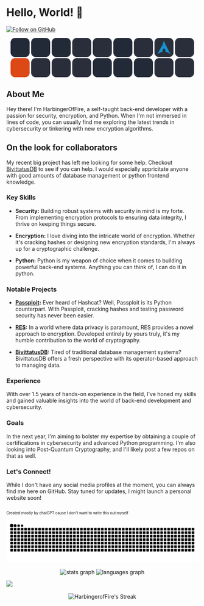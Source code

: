 # Hello, World! 👋
[![Follow on GitHub](https://img.shields.io/github/followers/HarbingerOfFire?label=Follow&style=social)](https://github.com/HarbingerOfFire)<br>
<p align="center">
    <img src="./icons/python-dark.svg" width="50">
    <img src="./icons/c-dark.svg" width="50">
    <img src="./icons/bash-dark.svg" width="50">
    <img src="./icons/powershell-dark.svg" width="50">
    <img src="./icons/markdown-dark.svg" width="50">
    <img src="./icons/mysql-dark.svg" width="50">
    <img src="./icons/arduino-dark.svg" width="50">
    <img src="./icons/archlinux-dark.svg" width="50"> 
    <img src="./icons/kalilinux-dark.svg" width="50"><br>
    <img src="./icons/ubuntu.svg" width="50">
    <img src="./icons/windows-dark.svg" width="50">
    <img src="./icons/docker-dark.svg" width="50">
    <img src="./icons/vmware-dark.svg" width="50">
    <img src="./icons/virtualbox-dark.svg" width="50">
    <img src="./icons/vscode-dark.svg" width="50">
    <img src="./icons/github-dark.svg" width="50">
    <img src="./icons/stackoverflow-dark.svg" width="50">
    <img src="./icons/protonmail-dark.svg" width="50">
</p>


## About Me

Hey there! I'm HarbingerOfFire, a self-taught back-end developer with a passion for security, encryption, and Python. When I'm not immersed in lines of code, you can usually find me exploring the latest trends in cybersecurity or tinkering with new encryption algorithms.

## On the look for collaborators
My recent big project has left me looking for some help. Checkout [BivittatusDB](https://github.com/harbingeroffire/bivittatusDB) to see if you can help. I would especially appricitate anyone with good amounts of database management or python frontend knowledge. 

### Key Skills

- **Security:** Building robust systems with security in mind is my forte. From implementing encryption protocols to ensuring data integrity, I thrive on keeping things secure.
  
- **Encryption:** I love diving into the intricate world of encryption. Whether it's cracking hashes or designing new encryption standards, I'm always up for a cryptographic challenge.
  
- **Python:** Python is my weapon of choice when it comes to building powerful back-end systems. Anything you can think of, I can do it in python.

### Notable Projects

- **[Passploit](https://github.com/HarbingerOfFire/Passploit):** Ever heard of Hashcat? Well, Passploit is its Python counterpart. With Passploit, cracking hashes and testing password security has never been easier.

- **[RES](https://github.com/HarbingerOfFire/RES):** In a world where data privacy is paramount, RES provides a novel approach to encryption. Developed entirely by yours truly, it's my humble contribution to the world of cryptography.

- **[BivittatusDB](https://github.com/HarbingerOfFire/bivittatusDB):** Tired of traditional database management systems? BivittatusDB offers a fresh perspective with its operator-based approach to managing data.

### Experience

With over 1.5 years of hands-on experience in the field, I've honed my skills and gained valuable insights into the world of back-end development and cybersecurity.

### Goals

In the next year, I'm aiming to bolster my expertise by obtaining a couple of certifications in cybersecurity and advanced Python programming.
I'm also looking into Post-Quantum Cryptography, and I'll likely post a few repos on that as well.

### Let's Connect!

While I don't have any social media profiles at the moment, you can always find me here on GitHub. Stay tuned for updates, I might launch a personal website soon!

<sub><sub>Created mostly by chatGPT cause I don't want to write this out myself</sub></sub>

![github contribution grid snake animation](https://raw.githubusercontent.com/harbingeroffire/harbingeroffire/output/github-contribution-grid-snake-dark.svg#gh-dark-mode-only)

<div align="center">
  <img src="https://github-readme-stats.vercel.app/api?hide_title=false&hide_rank=false&show_icons=true&include_all_commits=true&count_private=true&disable_animations=false&theme=dark&locale=en&hide_border=false&username=harbingeroffire" height="150" alt="stats graph"  />
  <img src="https://github-readme-stats.vercel.app/api/top-langs?locale=en&hide_title=false&layout=compact&card_width=320&langs_count=5&theme=dark&hide_border=false&username=harbingeroffire" height="150" alt="languages graph"  />
</div>

![](https://komarev.com/ghpvc/?username=harbingeroffire)
<p align="center">
  <img src="https://github-readme-streak-stats.herokuapp.com/?user=harbingeroffire&theme=dark&hide_border=true" alt="HarbingerofFire's Streak" width="650" />
</p>
